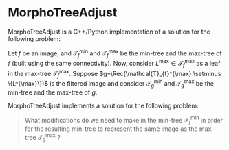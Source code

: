 # MorphoTreeAdjust
MorphoTreeAdjust is a C++/Python implementation of a solution for the following problem:

Let $f$ be an image, and $\mathcal{T}^{\min}_{f}$ and $\mathcal{T}^{\max}_{f}$ be the min-tree and the max-tree of $f$ (built using the same connectivity).  Now, consider $L^{\max}\in\mathcal{T}^{\max}_{f}$ as a leaf in the max-tree $\mathcal{T}^{\max}_{f}$. Suppose $g=\Rec(\mathcal{T}_{f}^{\max} \setminus \{L^{\max}\})$ is the filtered image and consider $\mathcal{T}^{\min}_{g}$ and $\mathcal{T}^{\max}_{g}$ be the min-tree and the max-tree of $g$. 

MorphoTreeAdjust implements a solution for the following problem:
> What modifications do we need to make in the min-tree $\mathcal{T}^{\min}_{f}$ in order for the resulting min-tree to represent the same image as the max-tree $\mathcal{T}^{\max}_{g}$ ?